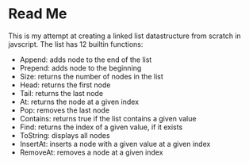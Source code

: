 <h1>Read Me</h1>

This is my attempt at creating a linked list datastructure from scratch in javscript. The list has 12 builtin functions:
	<ul>
		<li>Append: adds node to the end of the list</li>
		<li>Prepend: adds node to the beginning</li>
		<li>Size: returns the number of nodes in the list</li>
		<li>Head: returns the first node</li>
		<li>Tail: returns the last node</li>
		<li>At: returns the node at a given index</li>
		<li>Pop: removes the last node</li>
		<li>Contains: returns true if the list contains a given value</li>
		<li>Find: returns the index of a given value, if it exists</li>
		<li>ToString: displays all nodes</li>
		<li>InsertAt: inserts a node with a given value at a given index</li>
		<li>RemoveAt: removes a node at a given index</li>
	</ul>
